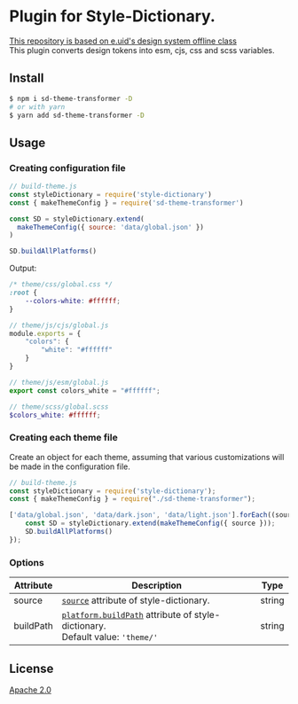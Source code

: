 
# Plugin for Style-Dictionary.<br />
[This repository is based on e.uid's design system offline class](https://github.com/simseonbeom/offline-class/blob/main/build-theme.js)<br />
This plugin converts design tokens into esm, cjs, css and scss variables.

## Install

```bash
$ npm i sd-theme-transformer -D
# or with yarn
$ yarn add sd-theme-transformer -D
```

## Usage

### Creating configuration file

```js
// build-theme.js
const styleDictionary = require('style-dictionary')
const { makeThemeConfig } = require('sd-theme-transformer')

const SD = styleDictionary.extend(
  makeThemeConfig({ source: 'data/global.json' })
)

SD.buildAllPlatforms()
```

Output:

```css
/* theme/css/global.css */
:root {
    --colors-white: #ffffff;
}
```

```js
// theme/js/cjs/global.js
module.exports = {
    "colors": {
        "white": "#ffffff"
    }
}
```

```js
// theme/js/esm/global.js
export const colors_white = "#ffffff";
```

```scss
// theme/scss/global.scss
$colors_white: #ffffff;
```

### Creating each theme file

Create an object for each theme, assuming that various customizations will be made in the configuration file.  

```js
// build-theme.js
const styleDictionary = require('style-dictionary');
const { makeThemeConfig } = require("./sd-theme-transformer");

['data/global.json', 'data/dark.json', 'data/light.json'].forEach((source) => {
    const SD = styleDictionary.extend(makeThemeConfig({ source }));
    SD.buildAllPlatforms()
});
```

### Options
| Attribute         | Description                                                                                                                                                                       | Type               |
| ----------------- | --------------------------------------------------------------------------------------------------------------------------------------------------------------------------------- | ------------------ |
| source            | [`source`](https://github.com/amzn/style-dictionary/blob/main/README.md#configjson) attribute of style-dictionary.                         | string    |
| buildPath         | [`platform.buildPath`](https://github.com/amzn/style-dictionary/blob/main/README.md#configjson) attribute of style-dictionary.<br>Default value: `'theme/'`                       | string             |


## License

[Apache 2.0](https://github.com/nado1001/sd-theme-transformer/blob/main/license)
